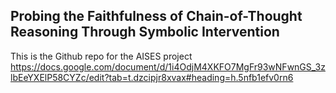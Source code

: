## Probing the Faithfulness of Chain-of-Thought Reasoning Through Symbolic Intervention
This is the Github repo for the AISES project https://docs.google.com/document/d/1i4OdjM4XKFO7MgFr93wNFwnGS_3zlbEeYXElP58CYZc/edit?tab=t.dzcipjr8xvax#heading=h.5nfb1efv0rn6
